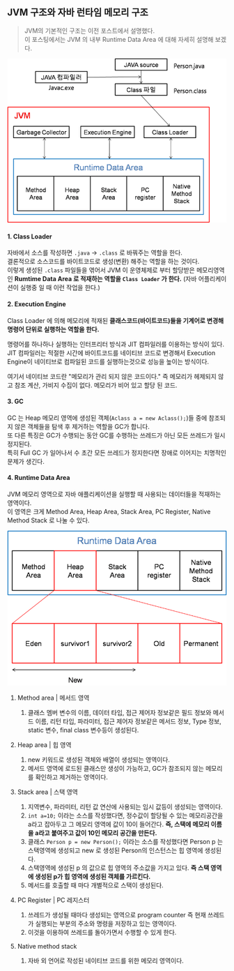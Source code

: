 ## JVM 구조와 자바 런타임 메모리 구조

> JVM의 기본적인 구조는 이전 포스트에서 설명했다.  
> 이 포스팅에서는 JVM 의 내부 Runtime Data Area 에 대해 자세히 설명해 보겠다.

<img src="../../img/jvm-st.png" width="750px">

#### 1. Class Loader
자바에서 소스를 작성하면 `.java` -> `.class` 로 바꿔주는 역할을 한다.  
결론적으로 소스코드를 바이트코드로 생성(변환) 해주는 역할을 하는 것이다.  
이렇게 생성된 `.class` 파일들을 엮어서 JVM 이 운영체제로 부터 할당받은 메모리영역인 **Rumtime Data Area 로 적재하는 역할을 `Class Loader` 가 한다.** (자바 어플리케이션이 실행중 일 때 이런 작업을 한다.)

#### 2. Execution Engine
Class Loader 에 의해 메모리에 적재된 **클래스코드(바이트코드)들을 기계어로 변경해 명령어 단위로 실행하는 역할을 한다.**

명령어를 하나하나 실행하는 인터프리터 방식과 JIT 컴파일러를 이용하는 방식이 있다.  
JIT 컴파일러는 적절한 시간에 바이트코드를 네이티브 코드로 변경해서 Execution Engine이 네이티브로 컴파일된 코드를 실행하는것으로 성능을 높이는 방식이다.

여기서 네이티브 코드란 "메모리가 관리 되지 않은 코드이다."  즉 메모리가 헤제되지 않고 참조 계산, 가비지 수집이 없다. 메모리가 비어 있고 할당 된 코드.

#### 3. GC
GC 는 Heap 메모리 영역에 생성된 객체(`Aclass a = new Aclass();`)들 중에 참조되지 않은 객체들을 탐색 후 제거하는 역할을 GC가 합니다.  
또 다른 특징은 GC가 수행되는 동안 GC를 수행하는 쓰레드가 아닌 모든 쓰레드가 일시정지된다.  
특히 Full GC 가 일어나서 수 초간 모든 쓰레드가 정지한다면 장애로 이어지는 치명적인 문제가 생긴다. 

#### 4. Runtime Data Area
JVM 메모리 영역으로 자바 애플리케이션을 실행할 때 사용되는 데이터들을 적재하는 영역이다.  
이 영역은 크게 Method Area, Heap Area, Stack Area, PC Register, Native Method Stack 로 나눌 수 있다.  

<img src="../../img/java-runtime-area-st.png">

1. Method area | 메서드 영역
   1. 클래스 멤버 변수의 이름, 데이터 타입, 접근 제어자 정보같은 필드 정보와 메서드 이름, 리턴 타입, 파라미터, 접근 제어자 정보같은 메서드 정보, Type 정보, static 변수, final class 변수등이 생성된다.

2. Heap area | 힙 영역
   1. new 키워드로 생성된 객체와 배열이 생성되는 영역이다.
   2. 메서드 영역에 로드된 클래스만 생성이 가능하고, GC가 참조되지 않는 메모리를 확인하고 제거하는 영역이다.

3. Stack area | 스택 영역
   1. 지역변수, 파라미터, 리턴 값 연산에 사용되는 임시 값등이 생성되는 영역이다.
   2. `int a=10;` 이라는 소스를 작성했다면, 정수값이 할당될 수 있는 메모리공간을 a라고 잡아두고 그 메모리 영역에 값이 10이 들어간다. **즉, 스택에 메모리 이름을 a라고 붙여주고 값이 10인 메모리 공간을 만든다.**
   3. 클래스 `Person p = new Person();` 이라는 소스를 작성했다면 Person p 는 스택영역에 생성되고 new 로 생성된 Person의 인스턴스는 힙 영역에 생성된다.
   4. 스택영역에 생성된 p 의 값으로 힙 영역의 주소값을 가지고 있다. **즉 스택 영역에 생성된 p가 힙 영역에 생성된 객체를 가르킨다.**
   5. 메서드를 호출할 때 마다 개별적으로 스택이 생성된다.

4. PC Register | PC 레지스터
   1. 쓰레드가 생성될 때마다 생성되는 영역으로 program counter 즉 현재 쓰레드가 실행되는 부분의 주소와 명령을 저장하고 있는 영역이다.
   2. 이것을 이용하여 쓰레드를 돌아가면서 수행할 수 있게 한다.

5. Native method stack
   1. 자바 외 언어로 작성된 네이티브 코드를 위한 메모리 영역이다.